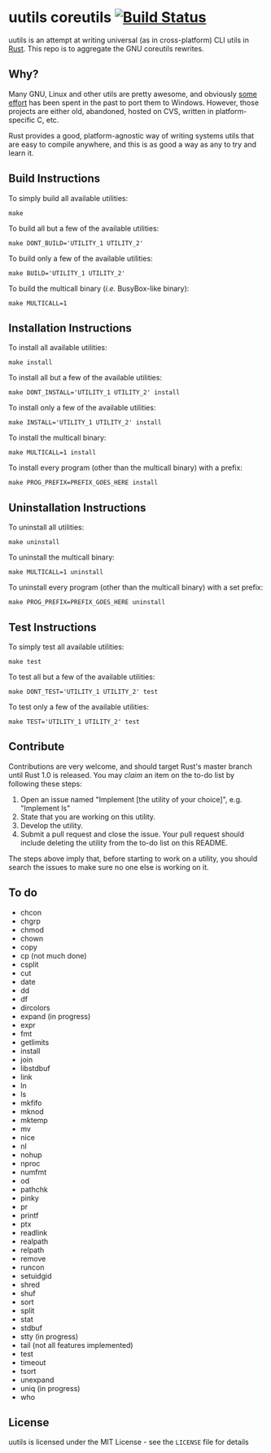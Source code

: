 uutils coreutils [![Build Status](https://api.travis-ci.org/uutils/coreutils.svg?branch=master)](https://travis-ci.org/uutils/coreutils)
================

uutils is an attempt at writing universal (as in cross-platform) CLI
utils in [Rust](http://rust-lang.org). This repo is to aggregate the GNU
coreutils rewrites.

Why?
----

Many GNU, Linux and other utils are pretty awesome, and obviously
[some](http://gnuwin32.sourceforge.net) [effort](http://unxutils.sourceforge.net)
has been spent in the past to port them to Windows. However, those projects
are either old, abandoned, hosted on CVS, written in platform-specific C, etc.

Rust provides a good, platform-agnostic way of writing systems utils that are easy
to compile anywhere, and this is as good a way as any to try and learn it.

Build Instructions
------------------

To simply build all available utilities:
```
make
```

To build all but a few of the available utilities:
```
make DONT_BUILD='UTILITY_1 UTILITY_2'
```

To build only a few of the available utilities:
```
make BUILD='UTILITY_1 UTILITY_2'
```

To build the multicall binary (_i.e._ BusyBox-like binary):
```
make MULTICALL=1
```

Installation Instructions
-------------------------

To install all available utilities:
```
make install
```

To install all but a few of the available utilities:
```
make DONT_INSTALL='UTILITY_1 UTILITY_2' install
```

To install only a few of the available utilities:
```
make INSTALL='UTILITY_1 UTILITY_2' install
```

To install the multicall binary:
```
make MULTICALL=1 install
```

To install every program (other than the multicall binary) with a prefix:
```
make PROG_PREFIX=PREFIX_GOES_HERE install
```

Uninstallation Instructions
---------------------------

To uninstall all utilities:
```
make uninstall
```

To uninstall the multicall binary:
```
make MULTICALL=1 uninstall
```

To uninstall every program (other than the multicall binary) with a set prefix:
```
make PROG_PREFIX=PREFIX_GOES_HERE uninstall
```

Test Instructions
-----------------

To simply test all available utilities:
```
make test
```

To test all but a few of the available utilities:
```
make DONT_TEST='UTILITY_1 UTILITY_2' test
```

To test only a few of the available utilities:
```
make TEST='UTILITY_1 UTILITY_2' test
```

Contribute
----------

Contributions are very welcome, and should target Rust's master branch until
Rust 1.0 is released. You may *claim* an item on the to-do list by following
these steps:

1. Open an issue named "Implement [the utility of your choice]", e.g. "Implement ls"
2. State that you are working on this utility.
3. Develop the utility.
4. Submit a pull request and close the issue.  Your pull request should include deleting the utility from the to-do list on this README.

The steps above imply that, before starting to work on a utility, you should search the issues to make sure no one else is working on it.

To do
-----

- chcon
- chgrp
- chmod
- chown
- copy
- cp (not much done)
- csplit
- cut
- date
- dd
- df
- dircolors
- expand (in progress)
- expr
- fmt
- getlimits
- install
- join
- libstdbuf
- link
- ln
- ls
- mkfifo
- mknod
- mktemp
- mv
- nice
- nl
- nohup
- nproc
- numfmt
- od
- pathchk
- pinky
- pr
- printf
- ptx
- readlink
- realpath
- relpath
- remove
- runcon
- setuidgid
- shred
- shuf
- sort
- split
- stat
- stdbuf
- stty (in progress)
- tail (not all features implemented)
- test
- timeout
- tsort
- unexpand
- uniq (in progress)
- who

License
-------

uutils is licensed under the MIT License - see the `LICENSE` file for details
